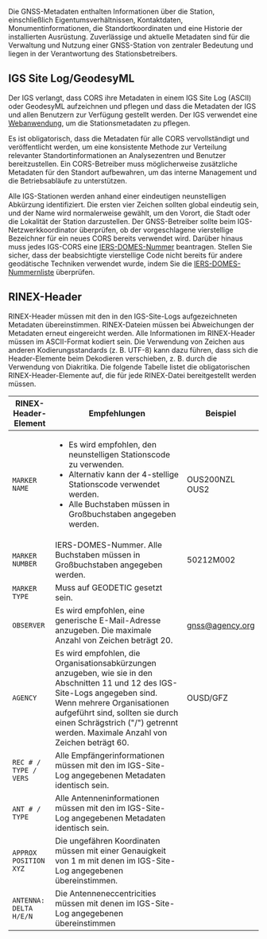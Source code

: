 Die GNSS-Metadaten enthalten Informationen über die Station, einschließlich Eigentumsverhältnissen, Kontaktdaten, Monumentinformationen, die Standortkoordinaten und eine Historie der installierten Ausrüstung. Zuverlässige und aktuelle Metadaten sind für die Verwaltung und Nutzung einer GNSS-Station von zentraler Bedeutung und liegen in der Verantwortung des Stationsbetreibers.

## IGS Site Log/GeodesyML

Der IGS verlangt, dass CORS ihre Metadaten in einem IGS Site Log (ASCII) oder GeodesyML aufzeichnen und pflegen und dass die Metadaten der IGS und allen Benutzern zur Verfügung gestellt werden. Der IGS verwendet eine [Webanwendung](https://slm.igs.org), um die Stationsmetadaten zu pflegen.

Es ist obligatorisch, dass die Metadaten für alle CORS vervollständigt und veröffentlicht werden, um eine konsistente Methode zur Verteilung relevanter Standortinformationen an Analysezentren und Benutzer bereitzustellen. Ein CORS-Betreiber muss möglicherweise zusätzliche Metadaten für den Standort aufbewahren, um das interne Management und die Betriebsabläufe zu unterstützen.

Alle IGS-Stationen werden anhand einer eindeutigen neunstelligen Abkürzung identifiziert. Die ersten vier Zeichen sollten global eindeutig sein, und der Name wird normalerweise gewählt, um den Vorort, die Stadt oder die Lokalität der Station darzustellen. Der GNSS-Betreiber sollte beim IGS-Netzwerkkoordinator überprüfen, ob der vorgeschlagene vierstellige Bezeichner für ein neues CORS bereits verwendet wird. Darüber hinaus muss jedes IGS-CORS eine [IERS-DOMES-Nummer](domes-request) beantragen. Stellen Sie sicher, dass der beabsichtigte vierstellige Code nicht bereits für andere geodätische Techniken verwendet wurde, indem Sie die [IERS-DOMES-Nummernliste](domes-list) überprüfen.

## RINEX-Header

RINEX-Header müssen mit den in den IGS-Site-Logs aufgezeichneten Metadaten übereinstimmen. RINEX-Dateien müssen bei Abweichungen der Metadaten erneut eingereicht werden. Alle Informationen im RINEX-Header müssen im ASCII-Format kodiert sein. Die Verwendung von Zeichen aus anderen Kodierungsstandards (z. B. UTF-8) kann dazu führen, dass sich die Header-Elemente beim Dekodieren verschieben, z. B. durch die Verwendung von Diakritika. Die folgende Tabelle listet die obligatorischen RINEX-Header-Elemente auf, die für jede RINEX-Datei bereitgestellt werden müssen.

| RINEX-Header-Element  | Empfehlungen | Beispiel |
| --------------------- | --------------- | ------- |
| `MARKER NAME`         | <ul><li>Es wird empfohlen, den neunstelligen Stationscode zu verwenden.</li><li>Alternativ kann der 4-stellige Stationscode verwendet werden.</li><li>Alle Buchstaben müssen in Großbuchstaben angegeben werden.</li></ul> | OUS200NZL<br>OUS2 |
| `MARKER NUMBER`       | IERS-DOMES-Nummer. Alle Buchstaben müssen in Großbuchstaben angegeben werden. | 50212M002 |
| `MARKER TYPE`         | Muss auf GEODETIC gesetzt sein. ||
| `OBSERVER`            | Es wird empfohlen, eine generische E-Mail-Adresse anzugeben. Die maximale Anzahl von Zeichen beträgt 20. | gnss@agency.org |
| `AGENCY`              | Es wird empfohlen, die Organisationsabkürzungen anzugeben, wie sie in den Abschnitten 11 und 12 des IGS-Site-Logs angegeben sind. Wenn mehrere Organisationen aufgeführt sind, sollten sie durch einen Schrägstrich ("/") getrennt werden. Maximale Anzahl von Zeichen beträgt 60. | OUSD/GFZ |
| `REC # / TYPE / VERS` | Alle Empfängerinformationen müssen mit den im IGS-Site-Log angegebenen Metadaten identisch sein. ||
| `ANT # / TYPE`        | Alle Antenneninformationen müssen mit den im IGS-Site-Log angegebenen Metadaten identisch sein. ||
| `APPROX POSITION XYZ` | Die ungefähren Koordinaten müssen mit einer Genauigkeit von 1 m mit denen im IGS-Site-Log angegebenen übereinstimmen. ||
| `ANTENNA: DELTA H/E/N` | Die Antenneneccentricities müssen mit denen im IGS-Site-Log angegebenen übereinstimmen